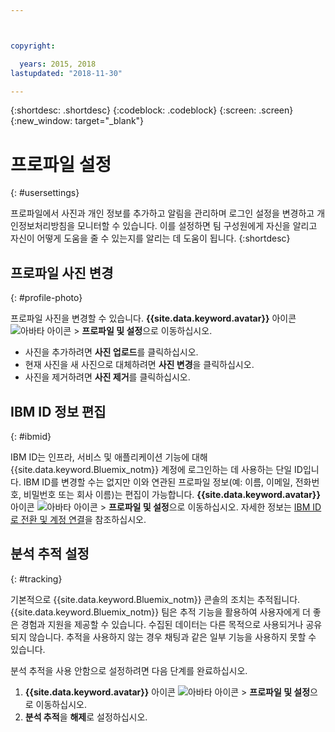 ```yaml
---



copyright:

  years: 2015, 2018
lastupdated: "2018-11-30"

---
```


{:shortdesc: .shortdesc}
{:codeblock: .codeblock}
{:screen: .screen}
{:new_window: target="_blank"}

# 프로파일 설정
{: #usersettings}

프로파일에서 사진과 개인 정보를 추가하고 알림을 관리하며 로그인 설정을 변경하고 개인정보처리방침을 모니터할 수 있습니다. 이를 설정하면 팀 구성원에게 자신을 알리고 자신이 어떻게 도움을 줄 수 있는지를 알리는 데 도움이 됩니다.
{:shortdesc}


## 프로파일 사진 변경
{: #profile-photo}

프로파일 사진을 변경할 수 있습니다. **{{site.data.keyword.avatar}}** 아이콘 ![아바타 아이콘](../icons/i-avatar-icon.svg) &gt; **프로파일 및 설정**으로 이동하십시오. 

  * 사진을 추가하려면 **사진 업로드**를 클릭하십시오.
  * 현재 사진을 새 사진으로 대체하려면 **사진 변경**을 클릭하십시오.
  * 사진을 제거하려면 **사진 제거**를 클릭하십시오.


## IBM ID 정보 편집
{: #ibmid}

IBM ID는 인프라, 서비스 및 애플리케이션 기능에 대해 {{site.data.keyword.Bluemix_notm}} 계정에 로그인하는 데 사용하는 단일 ID입니다. IBM ID를 변경할 수는 없지만 이와 연관된 프로파일 정보(예: 이름, 이메일, 전화번호, 비밀번호 또는 회사 이름)는 편집이 가능합니다. **{{site.data.keyword.avatar}}** 아이콘 ![아바타 아이콘](../icons/i-avatar-icon.svg) &gt; **프로파일 및 설정**으로 이동하십시오. 자세한 정보는 [IBM ID로 전환 및 계정 연결](softlayerlink.html)을 참조하십시오.


## 분석 추적 설정
{: #tracking}

기본적으로 {{site.data.keyword.Bluemix_notm}} 콘솔의 조치는 추적됩니다. {{site.data.keyword.Bluemix_notm}} 팀은 추적 기능을 활용하여 사용자에게 더 좋은 경험과 지원을 제공할 수 있습니다. 수집된 데이터는 다른 목적으로 사용되거나 공유되지 않습니다. 추적을 사용하지 않는 경우 채팅과 같은 일부 기능을 사용하지 못할 수 있습니다.

분석 추적을 사용 안함으로 설정하려면 다음 단계를 완료하십시오.
1. **{{site.data.keyword.avatar}}** 아이콘 ![아바타 아이콘](../icons/i-avatar-icon.svg) &gt; **프로파일 및 설정**으로 이동하십시오. 
2. **분석 추적**을 **해제**로 설정하십시오. 

